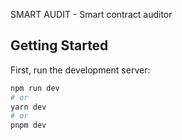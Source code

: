 SMART AUDIT - Smart contract auditor
## Getting Started

First, run the development server:

```bash
npm run dev
# or
yarn dev
# or
pnpm dev
```
